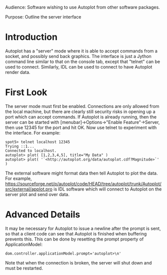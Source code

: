 Audience: Software wishing to use Autoplot from other software packages.

Purpose: Outline the server interface

# Introduction

Autoplot has a "server" mode where it is able to accept commands from a
socket, and possibly send back graphics. The interface is just a Jython
command line similar to that on the console tab, except that "telnet"
can be used to connect. Similarly, IDL can be used to connect to have
Autoplot render data.

# First Look

The server mode must first be enabled. Connections are only allowed from
the local machine, but there are clearly still security risks in opening
up a port which can accept commands. If Autoplot is already running,
then the server can be started with \[menubar\]&rarr;Options&rarr;&quot;Enable
Feature&quot;&rarr;Server, then use 12345 for the port and hit OK. Now use
telnet to experiment with the interface. For example:

```
spot5> telnet localhost 12345
Trying ::1...
Connected to localhost.
autoplot> plot( [1,2,3,4,5], title="My Data" )
autoplot> plot( '`<http://autoplot.org/data/autoplot.cdf?Magnitude>`' )
```
The external software might format data then tell Autoplot to plot the
data. For example,
<https://sourceforge.net/p/autoplot/code/HEAD/tree/autoplot/trunk/Autoplot/src/external/applot.pro>
is IDL software which will connect to Autoplot on the server plot and
send over data.

# Advanced Details

It may be necessary for Autoplot to issue a newline after the prompt is
sent, so that a client code can see that Autoplot is finished when
buffering prevents this. This can be done by resetting the prompt
property of ApplicationModel:

```
dom.controller.applicationModel.prompt='autoplot>\n'
```
Note that when the connection is broken, the server will shut down and
must be restarted.

